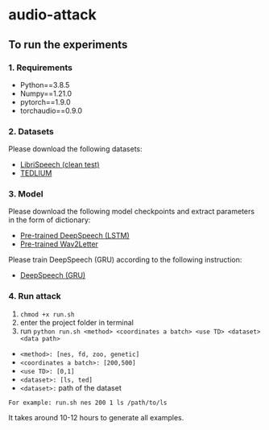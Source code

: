 # audio-attack
## To run the experiments

### 1. Requirements

- Python==3.8.5
- Numpy==1.21.0
- pytorch==1.9.0
- torchaudio==0.9.0

### 2. Datasets
Please download the following datasets:
- [LibriSpeech (clean test)](https://www.openslr.org/resources/12/test-clean.tar.gz)
- [TEDLIUM](https://lium.univ-lemans.fr/en/ted-lium2/)

### 3. Model
Please download the following model checkpoints and extract parameters in the form of dictionary:
- [Pre-trained DeepSpeech (LSTM)](https://github.com/SeanNaren/deepspeech.pytorch/releases/download/V3.0/librispeech_pretrained_v3.ckpt)  
- [Pre-trained Wav2Letter](https://nvidia.github.io/OpenSeq2Seq/html/speech-recognition/wave2letter) 

Please train DeepSpeech (GRU) according to the following instruction:
- [DeepSpeech (GRU)](https://github.com/jiwidi/DeepSpeech-pytorch)

### 4. Run attack
1. `chmod +x run.sh` 
2. enter the project folder in terminal 
3. run `python run.sh <method> <coordinates a batch> <use TD> <dataset> <data path>`
- `<method>: [nes, fd, zoo, genetic]`
- `<coordinates a batch>: [200,500]`
- `<use TD>: [0,1]` 
- `<dataset>: [ls, ted]`
- `<dataset>:` path of the dataset


```
For example: run.sh nes 200 1 ls /path/to/ls
```



It takes around 10-12 hours to generate all examples. 

